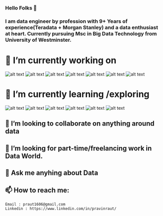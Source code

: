 ### Hello Folks 👋


### I am data engineer by profession with 9+ Years of experience(Teradata + Morgan Stanley) and a data enthusiast at heart. Currently pursuing Msc in Big Data Technology from University of Westminster.

# 🔭 I’m currently working on </font> 
 ![alt text](https://github.com/raut1606/raut1606/blob/Master/Spark.jpg)
![alt text](https://github.com/raut1606/raut1606/blob/Master/Azure.png)
![alt text](https://github.com/raut1606/raut1606/blob/Master/Databricks.png)
![alt text](https://github.com/raut1606/raut1606/blob/Master/Python.png)
![alt text](https://github.com/raut1606/raut1606/blob/Master/Informatica.jpg)
![alt text](https://github.com/raut1606/raut1606/blob/Master/SqlServer.png)
![alt text](https://github.com/raut1606/raut1606/blob/Master/Teradata.png)
# 🌱 I’m currently learning /exploring
![alt text](https://github.com/raut1606/raut1606/blob/Master/Kafka.png)
![alt text](https://github.com/raut1606/raut1606/blob/Master/PowerBI.png)
![alt text](https://github.com/raut1606/raut1606/blob/Master/Scala.png)
![alt text](https://github.com/raut1606/raut1606/blob/Master/AWS.png)
![alt text](https://github.com/raut1606/raut1606/blob/Master/GoogleCLoud.png)
![alt text](https://github.com/raut1606/raut1606/blob/Master/Snowflake.png)
## 👯 I’m looking to collaborate on anything around data
## 🤔 I’m looking for part-time/freelancing work in Data World.
## 💬 Ask me anyhing about Data
## 📫 How to reach me: 
    Email : praut1606@gmail.com
    Linkedin : https://www.linkedin.com/in/pravinraut/

